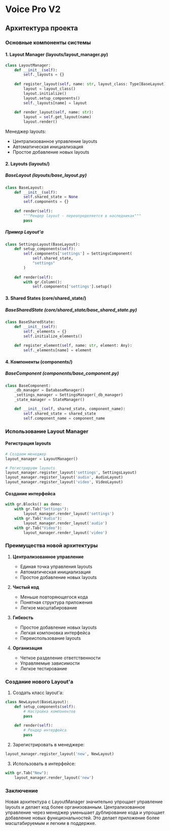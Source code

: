# Voice Pro V2

## Архитектура проекта

### Основные компоненты системы

#### 1. Layout Manager (layouts/layout_manager.py)

```python
class LayoutManager:
    def __init__(self):
        self._layouts = {}
    
    def register_layout(self, name: str, layout_class: Type[BaseLayout]):
        layout = layout_class()
        layout.initialize()
        layout.setup_components()
        self._layouts[name] = layout
    
    def render_layout(self, name: str):
        layout = self.get_layout(name)
        layout.render()
```

Менеджер layouts:
- Централизованное управление layouts
- Автоматическая инициализация
- Простое добавление новых layouts

#### 2. Layouts (layouts/)

##### BaseLayout (layouts/base_layout.py)
```python
class BaseLayout:
    def __init__(self):
        self.shared_state = None
        self.components = {}
    
    def render(self):
        """Рендер layout - переопределяется в наследниках"""
        pass
```

##### Пример Layout'а
```python
class SettingsLayout(BaseLayout):
    def setup_components(self):
        self.components['settings'] = SettingsComponent(
            self.shared_state, 
            "settings"
        )
    
    def render(self):
        with gr.Column():
            self.components['settings'].setup()
```

#### 3. Shared States (core/shared_state/)

##### BaseSharedState (core/shared_state/base_shared_state.py)
```python
class BaseSharedState:
    def __init__(self):
        self._elements = {}
        self.initialize_elements()
    
    def register_element(self, name: str, element: Any):
        self._elements[name] = element
```

#### 4. Компоненты (components/)

##### BaseComponent (components/base_component.py)
```python
class BaseComponent:
    _db_manager = DatabaseManager()
    _settings_manager = SettingsManager(_db_manager)
    _state_manager = StateManager()

    def __init__(self, shared_state, component_name):
        self.shared_state = shared_state
        self.component_name = component_name
```

### Использование Layout Manager

#### Регистрация layouts
```python
# Создаем менеджер
layout_manager = LayoutManager()

# Регистрируем layouts
layout_manager.register_layout('settings', SettingsLayout)
layout_manager.register_layout('audio', AudioLayout)
layout_manager.register_layout('video', VideoLayout)
```

#### Создание интерфейса
```python
with gr.Blocks() as demo:
    with gr.Tab("Settings"):
        layout_manager.render_layout('settings')
    with gr.Tab("Audio"):
        layout_manager.render_layout('audio')
    with gr.Tab("Video"):
        layout_manager.render_layout('video')
```

### Преимущества новой архитектуры

1. **Централизованное управление**
   - Единая точка управления layouts
   - Автоматическая инициализация
   - Простое добавление новых layouts

2. **Чистый код**
   - Меньше повторяющегося кода
   - Понятная структура приложения
   - Легкое масштабирование

3. **Гибкость**
   - Простое добавление новых layouts
   - Легкая компоновка интерфейса
   - Переиспользование layouts

4. **Организация**
   - Четкое разделение ответственности
   - Управляемые зависимости
   - Легкое тестирование

### Создание нового Layout'а

1. Создать класс layout'а:
```python
class NewLayout(BaseLayout):
    def setup_components(self):
        # Настройка компонентов
        pass
    
    def render(self):
        # Рендер интерфейса
        pass
```

2. Зарегистрировать в менеджере:
```python
layout_manager.register_layout('new', NewLayout)
```

3. Использовать в интерфейсе:
```python
with gr.Tab("New"):
    layout_manager.render_layout('new')
```

### Заключение

Новая архитектура с LayoutManager значительно упрощает управление layouts и делает код более организованным. Централизованное управление через менеджер уменьшает дублирование кода и упрощает добавление новых функциональностей. Это делает приложение более масштабируемым и легким в поддержке.

